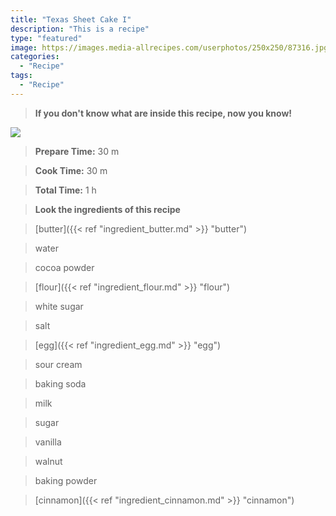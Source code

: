 ```yaml
---
title: "Texas Sheet Cake I"
description: "This is a recipe"
type: "featured"
image: https://images.media-allrecipes.com/userphotos/250x250/87316.jpg
categories: 
  - "Recipe"
tags: 
  - "Recipe"
---
```



>**If you don't know what are inside this recipe, now you know!**

![](../images/Recipes-Banner.jpg)
> **Prepare Time:** 30 m


> **Cook Time:** 30 m


> **Total Time:** 1 h

> **Look the ingredients of this recipe**

> [butter]({{< ref "ingredient_butter.md" >}} "butter")

> water

> cocoa powder

> [flour]({{< ref "ingredient_flour.md" >}} "flour")

> white sugar

> salt

> [egg]({{< ref "ingredient_egg.md" >}} "egg")

> sour cream

> baking soda

> milk

> sugar

> vanilla

> walnut

> baking powder

> [cinnamon]({{< ref "ingredient_cinnamon.md" >}} "cinnamon")

